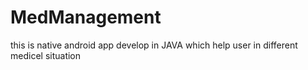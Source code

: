 # MedManagement
this is native android app develop in JAVA which help user in different medicel situation
